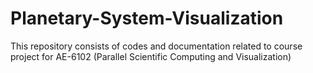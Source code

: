 # Planetary-System-Visualization
This repository consists of codes and documentation related to course project for AE-6102 (Parallel Scientific Computing and Visualization)
